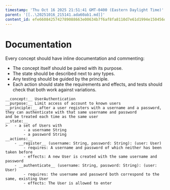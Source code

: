 ```yaml
---
timestamp: 'Thu Oct 16 2025 21:51:41 GMT-0400 (Eastern Daylight Time)'
parent: '[[..\20251016_215141.ada60ab1.md]]'
content_id: efe6608425742789088663e00634b7f6af8fa8110d7e61d1994e150456d527ac
---
```


# Documentation

Every concept should have inline documentation and commenting:

* The concept itself should be paired with its purpose.
* The state should be described next to any types.
* Any testing should be guided by the principle.
* Each action should state the requirements and effects, and tests should check that both work against variations.

```
__concept:__ UserAuthentication
__purpose:__ Limit access of account to known users
__principle:__ after a user registers with a username and a password,
they can authenticate with that same username and password
and be treated each time as the same user
__state:__
>   - a set of Users with
        - a username String
        - a password String
__actions:__
    - __register__ (username: String, password: String): (user: User)
        - requires: A username and password of which neither has been taken before
        - effects: A new User is created with the same username and password
    - __authenticate__ (username: String, password: String): (user: User)
        - requires: the username and password both correspond to the same, existing User
        - effects: The User is allowed to enter
```

<!-- # prompt: Upgrade this concept to use proper hashing, salting, and other best practices utilizing the "node:crypto" import. -->
